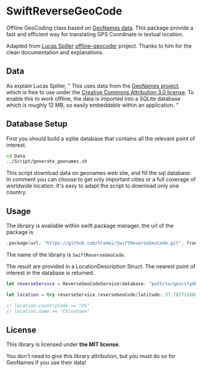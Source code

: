 # SwiftReverseGeoCode

Offline GeoCoding class based on [GeoNames data](https://www.geonames.org).
This package provide a fast and efficient way for translating GPS Coordinate in textual location.

Adapted from [Lucas Spiller](https://github.com/lucaspiller) [offline-geocoder](https://github.com/lucaspiller/offline-geocoder) project. Thanks to him for the clean documentation and explanations. 

## Data

As explain Lucas Spiller, 
" This uses data from the [GeoNames project](http://www.geonames.org/), which is
free to use under the [Creative Commons Attribution 3.0 license](http://creativecommons.org/licenses/by/3.0/).
To enable this to work offline, the data is imported into a SQLite database
which is roughly 12 MB, so easily embeddable within an application. "

## Database Setup

First you should build a sqlite database that contains all the relevant point of interest.

```sh
cd Data
../Script/generate_geonames.sh
```

This script download data on geonames web site, and fill the sql database. In comment you can choose to get only important cities or a full coverage of worldwide location. It's easy to adapt the script to download only one country.

## Usage

The librairy is available within swift package manager. 
the url of the package is
```swift
.package(url: "https://github.com/hlemai/SwiftReverseGeoCode.git", from : "1.0.0"),
```
The name of the librairy is `SwiftReverseGeoCode`.

The result are provided in a LocationDescription Struct. The nearest point of interest in the database is returned.
```swift
let reverseService = ReverseGeoCodeService(database: "path/to/geocitydb.sqlite")

let location = try reverseService.reverseGeoCode(latitude: 37.78772166666667, longitude: -122.40679166666666)

// location.countryCode == "US"
// location.name == "Chinatown"
```

## License

This library is licensed under **the MIT license**.

You don't need to give this library attribution, but you must do so for
GeoNames if you use their data!
